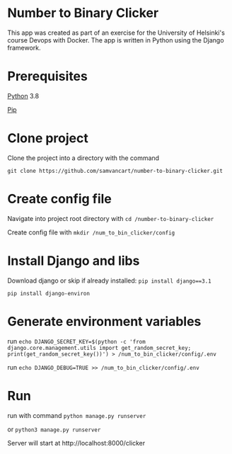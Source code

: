 # Number to Binary Clicker
This app was created as part of an exercise for the University of Helsinki's course Devops with Docker. The app is written in Python using the Django framework.
# Prerequisites
[Python](https://www.python.org/downloads/) 3.8

[Pip](https://pip.pypa.io/en/stable/installing/)

# Clone project
Clone the project into a directory with the command 

`git clone https://github.com/samvancart/number-to-binary-clicker.git`

# Create config file
Navigate into project root directory with `cd /number-to-binary-clicker`

Create config file with `mkdir /num_to_bin_clicker/config`
# Install Django and libs
Download django or skip if already installed: `pip install django==3.1`

`pip install django-environ`
# Generate environment variables
run `echo DJANGO_SECRET_KEY=$(python -c 'from django.core.management.utils import get_random_secret_key; print(get_random_secret_key())') > /num_to_bin_clicker/config/.env`

run `echo DJANGO_DEBUG=TRUE >> /num_to_bin_clicker/config/.env`
# Run
run with command `python manage.py runserver`

or `python3 manage.py runserver`

Server will start at http://localhost:8000/clicker